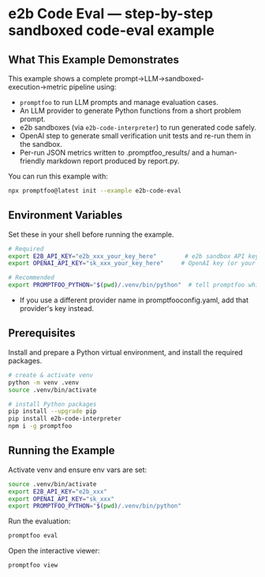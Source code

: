 # e2b Code Eval — step-by-step sandboxed code-eval example

## What This Example Demonstrates

This example shows a complete prompt→LLM→sandboxed-execution→metric pipeline using:

- `promptfoo` to run LLM prompts and manage evaluation cases.
- An LLM provider to generate Python functions from a short problem prompt.
- e2b sandboxes (via `e2b-code-interpreter`) to run generated code safely.
- OpenAI step to generate small verification unit tests and re-run them in the sandbox.
- Per-run JSON metrics written to .promptfoo_results/ and a human-friendly markdown report produced by report.py.

You can run this example with:

```bash
npx promptfoo@latest init --example e2b-code-eval
```

## Environment Variables

Set these in your shell before running the example.

```bash
# Required
export E2B_API_KEY="e2b_xxx_your_key_here"        # e2b sandbox API key
export OPENAI_API_KEY="sk_xxx_your_key_here"     # OpenAI key (or your chosen LLM provider)

# Recommended
export PROMPTFOO_PYTHON="$(pwd)/.venv/bin/python"  # tell promptfoo which Python/venv to use
```

- If you use a different provider name in promptfooconfig.yaml, add that provider's key instead.

## Prerequisites

Install and prepare a Python virtual environment, and install the required packages.

```bash
# create & activate venv
python -m venv .venv
source .venv/bin/activate

# install Python packages
pip install --upgrade pip
pip install e2b-code-interpreter
npm i -g promptfoo
```

## Running the Example

Activate venv and ensure env vars are set:

```bash
source .venv/bin/activate
export E2B_API_KEY="e2b_xxx"
export OPENAI_API_KEY="sk_xxx"
export PROMPTFOO_PYTHON="$(pwd)/.venv/bin/python"
```

Run the evaluation:

```bash
promptfoo eval
```

Open the interactive viewer:

```bash
promptfoo view
```
